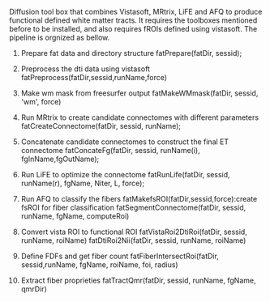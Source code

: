 ﻿Diffusion tool box that combines Vistasoft, MRtrix, LiFE and AFQ  to produce functional defined white matter tracts. It requires the toolboxes mentioned before to be installed, and also requires fROIs defined using vistasoft. The pipeline is orgnized as bellow.

1) Prepare fat data and directory structure
fatPrepare(fatDir, sessid);

2) Preprocess the dti data using vistasoft
fatPreprocess(fatDir,sessid,runName,force)

4) Make wm mask from freesurfer output 
fatMakeWMmask(fatDir, sessid, 'wm', force)

5) Run MRtrix to create candidate connectomes with different parameters
fatCreateConnectome(fatDir, sessid, runName);

6) Concatenate candidate connectomes to construct the final ET connectome
fatConcateFg(fatDir, sessid, runName(i), fgInName,fgOutName);

7) Run LiFE to optimize the connectome
fatRunLife(fatDir, sessid, runName(r), fgName, Niter, L, force);

8) Run AFQ to classify the fibers
fatMakefsROI(fatDir,sessid,force):create fsROI for fiber classification
fatSegmentConnectome(fatDir, sessid, runName, fgName, computeRoi)

9) Convert vista ROI to functional ROI 
fatVistaRoi2DtiRoi(fatDir, sessid, runName, roiName)
fatDtiRoi2Nii(fatDir, sessid, runName, roiName)

9) Define FDFs and get fiber count
fatFiberIntersectRoi(fatDir, sessid,runName, fgName, roiName, foi, radius) 

10) Extract fiber proprieties
fatTractQmr(fatDir, sessid, runName, fgName, qmrDir)
